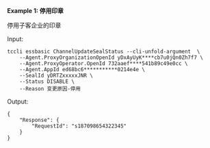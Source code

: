 **Example 1: 停用印章**

停用子客企业的印章

Input: 

```
tccli essbasic ChannelUpdateSealStatus --cli-unfold-argument  \
    --Agent.ProxyOrganizationOpenId yDxAyUyK****cb7u0jQn0Zh7f7 \
    --Agent.ProxyOperator.OpenId 732aaef****541b89c49e0cc \
    --Agent.AppId ed68bc6***********0214e4e \
    --SealId yDRTZxxxxxJNR \
    --Status DISABLE \
    --Reason 变更原因-停用
```

Output: 
```
{
    "Response": {
        "RequestId": "s187098654322345"
    }
}
```

